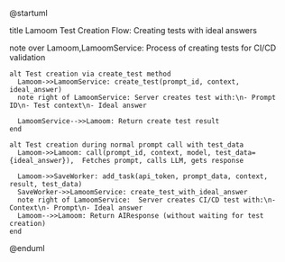 @startuml

  title Lamoom Test Creation Flow: Creating tests with ideal answers

  note over Lamoom,LamoomService: Process of creating tests for CI/CD validation

    alt Test creation via create_test method
      Lamoom->>LamoomService: create_test(prompt_id, context, ideal_answer)
      note right of LamoomService: Server creates test with:\n- Prompt ID\n- Test context\n- Ideal answer

      LamoomService-->>Lamoom: Return create test result
    end

    alt Test creation during normal prompt call with test_data
      Lamoom->>Lamoom: call(prompt_id, context, model, test_data={ideal_answer}),  Fetches prompt, calls LLM, gets response

      Lamoom->>SaveWorker: add_task(api_token, prompt_data, context, result, test_data)
      SaveWorker->>LamoomService: create_test_with_ideal_answer
      note right of LamoomService:  Server creates CI/CD test with:\n- Context\n- Prompt\n- Ideal answer
      Lamoom-->>Lamoom: Return AIResponse (without waiting for test creation)
    end

  @enduml